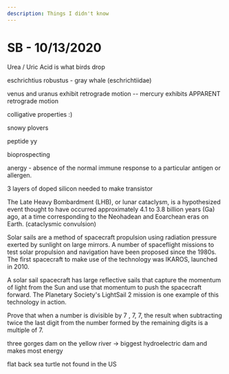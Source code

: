 ```yaml
---
description: Things I didn't know
---
```


# SB - 10/13/2020

Urea / Uric Acid is what birds drop

eschrichtius robustus - gray whale \(eschrichtiidae\)

venus and uranus exhibit retrograde motion -- mercury exhibits APPARENT retrograde motion

colligative properties :\)

snowy plovers

peptide yy

bioprospecting

anergy - absence of the normal immune response to a particular antigen or allergen.

3 layers of doped silicon needed to make transistor

The Late Heavy Bombardment \(LHB\), or lunar cataclysm, is a hypothesized event thought to have occurred approximately 4.1 to 3.8 billion years \(Ga\) ago, at a time corresponding to the Neohadean and Eoarchean eras on Earth. \(cataclysmic convulsion\)

Solar sails are a method of spacecraft propulsion using radiation pressure exerted by sunlight on large mirrors. A number of spaceflight missions to test solar propulsion and navigation have been proposed since the 1980s. The first spacecraft to make use of the technology was IKAROS, launched in 2010.

A solar sail spacecraft has large reflective sails that capture the momentum of light from the Sun and use that momentum to push the spacecraft forward. The Planetary Society's LightSail 2 mission is one example of this technology in action.

Prove that when a number is divisible by 7 , 7, 7, the result when subtracting twice the last digit from the number formed by the remaining digits is a multiple of 7.

three gorges dam on the yellow river -&gt; biggest hydroelectric dam and makes most energy

flat back sea turtle not found in the US

